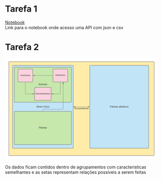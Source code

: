# Tarefa 1
[Notebook](https://github.com/heigon77/MC536_heigon/blob/master/Lab01/Notebooks/data-api-python.ipynb) \
Link para o notebook onde acesso uma API com json e csv

# Tarefa 2
![GitHUB Logo](https://github.com/heigon77/MC536_heigon/blob/master/Lab01/Imagens/Engenharia_Reversa.png)

Os dados ficam contidos dentro de agrupamentos com características semelhantes e as setas representam relações possíveis a serem feitas
